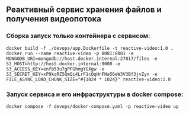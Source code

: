 ## Реактивный сервис хранения файлов и получения видеопотока

### Сборка запуск только контейнера с сервисом:
```
docker build -f ./devops/app.Dockerfile -t reactive-video:1.0 .
docker run --name reactive-video -p 8081:8081 -e MONGODB_URI=mongodb://host.docker.internal:27017/files -e S3_HOST=http://host.docker.internal:9000 -e S3_ACCESS_KEY=enfb53u7gPFGhmgYGXgw -e S3_SECRET_KEY=xP9kqRZ5QmQi4LrF1cQqHnFHa56eW3V3Bf3jvZyn -e FILE_ASYNC_LOAD_CHUNK_SIZE="#{1024 * 1024}" reactive-video:1.0
```

### Запуск сервиса и его инфраструктуры в docker compose:
```
docker compose -f devops/docker-compose.yaml -p reactive-video up
```